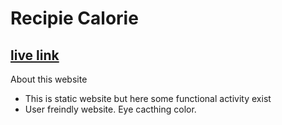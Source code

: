 # Recipie Calorie 
## [live link](https://recipie-calorie.netlify.app/)

About this website
- This is static website but here some functional activity exist
- User freindly website. Eye cacthing color.